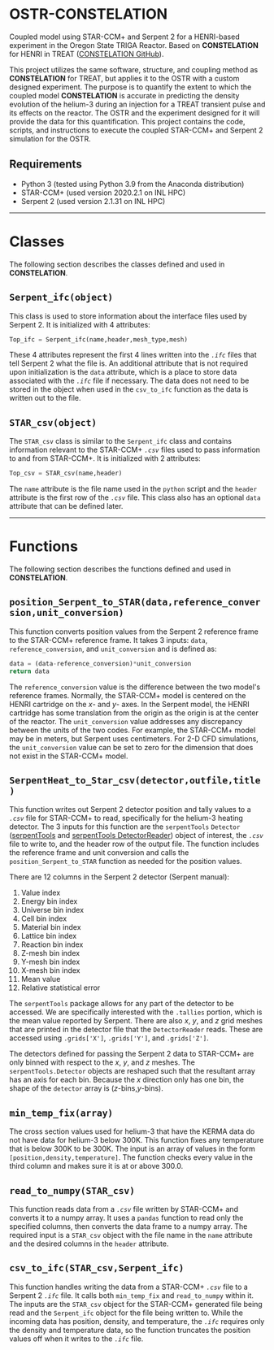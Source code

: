 # OSTR-CONSTELATION
Coupled model using STAR-CCM+ and Serpent 2 for a HENRI-based experiment in the Oregon State TRIGA Reactor. Based on **CONSTELATION** for HENRI in TREAT ([CONSTELATION GitHub](https://github.com/warrenau/CONSTELATION)).

This project utilizes the same software, structure, and coupling method as **CONSTELATION** for TREAT, but applies it to the OSTR with a custom designed experiment. The purpose is to quantify the extent to which the coupled model **CONSTELATION** is accurate in predicting the density evolution of the helium-3 during an injection for a TREAT transient pulse and its effects on the reactor. The OSTR and the experiment designed for it will provide the data for this quantification. This project contains the code, scripts, and instructions to execute the coupled STAR-CCM+ and Serpent 2 simulation for the OSTR.

## Requirements

- Python 3 (tested using Python 3.9 from the Anaconda distribution)
- STAR-CCM+ (used version 2020.2.1 on INL HPC)
- Serpent 2 (used version 2.1.31 on INL HPC)


---
# Classes
The following section describes the classes defined and used in **CONSTELATION**.

## `Serpent_ifc(object)`
This class is used to store information about the interface files used by Serpent 2. It is initialized with 4 attributes: 
```python
Top_ifc = Serpent_ifc(name,header,mesh_type,mesh)
```
These 4 attributes represent the first 4 lines written into the *`.ifc`* files that tell Serpent 2 what the file is. An additional attribute that is not required upon initialization is the `data` attribute, which is a place to store data associated with the *`.ifc`* file if necessary. The data does not need to be stored in the object when used in the `csv_to_ifc` function as the data is written out to the file.

## `STAR_csv(object)`
The `STAR_csv` class is similar to the `Serpent_ifc` class and contains information relevant to the STAR-CCM+ *`.csv`* files used to pass information to and from STAR-CCM+. It is initialized with 2 attributes:
```python
Top_csv = STAR_csv(name,header)
```
The `name` attribute is the file name used in the `python` script and the `header` attribute is the first row of the *`.csv`* file. This class also has an optional `data` attribute that can be defined later.



---
# Functions
The following section describes the functions defined and used in **CONSTELATION**.

## `position_Serpent_to_STAR(data,reference_conversion,unit_conversion)`
This function converts position values from the Serpent 2 reference frame to the STAR-CCM+ reference frame. It takes 3 inputs: `data`, `reference_conversion`, and `unit_conversion` and is defined as:
```python
data = (data-reference_conversion)*unit_conversion
return data
```
The `reference_conversion` value is the difference between the two model's reference frames. Normally, the STAR-CCM+ model is centered on the HENRI cartridge on the $x$- and $y$- axes. In the Serpent model, the HENRI cartridge has some translation from the origin as the origin is at the center of the reactor. The `unit_conversion` value addresses any discrepancy between the units of the two codes. For example, the STAR-CCM+ model may be in meters, but Serpent uses centimeters. For 2-D CFD simulations, the `unit_conversion` value can be set to zero for the dimension that does not exist in the STAR-CCM+ model.


## `SerpentHeat_to_Star_csv(detector,outfile,title)`
This function writes out Serpent 2 detector position and tally values to a *`.csv`* file for STAR-CCM+ to read, specifically for the helium-3 heating detector. The 3 inputs for this function are the `serpentTools` `Detector` ([serpentTools](https://serpent-tools.readthedocs.io/en/master/index.html) and [serpentTools DetectorReader](https://serpent-tools.readthedocs.io/en/master/examples/Detector.html)) object of interest, the *`.csv`* file to write to, and the header row of the output file.
The function includes the reference frame and unit conversion and calls the `position_Serpent_to_STAR` function as needed for the position values.


There are 12 columns in the Serpent 2 detector (Serpent manual):

1. Value index
2. Energy bin index
3. Universe bin index
4. Cell bin index
5. Material bin index
6. Lattice bin index
7. Reaction bin index
8. Z-mesh bin index
9. Y-mesh bin index
10. X-mesh bin index
11. Mean value
12. Relative statistical error

The `serpentTools` package allows for any part of the detector to be accessed. We are specifically interested with the `.tallies` portion, which is the mean value reported by Serpent. There are also $x$, $y$, and $z$ grid meshes that are printed in the detector file that the `DetectorReader` reads. These are accessed using `.grids['X']`, `.grids['Y']`, and `.grids['Z']`.

The detectors defined for passing the Serpent 2 data to STAR-CCM+ are only binned with respect to the $x$, $y$, and $z$ meshes. The `serpentTools.Detector` objects are reshaped such that the resultant array has an axis for each bin. Because the $x$ direction only has one bin, the shape of the `detector` array is ($z$-bins,$y$-bins).


## `min_temp_fix(array)`
The cross section values used for helium-3 that have the KERMA data do not have data for helium-3 below 300K. This function fixes any temperature that is below 300K to be 300K. The input is an array of values in the form `[position,density,temperature]`. The function checks every value in the third column and makes sure it is at or above 300.0.

## `read_to_numpy(STAR_csv)`
This function reads data from a *`.csv`* file written by STAR-CCM+ and converts it to a numpy array. It uses a `pandas` function to read only the specified columns, then converts the data frame to a numpy array. The required input is a `STAR_csv` object with the file name in the `name` attribute and the desired columns in the `header` attribute.

## `csv_to_ifc(STAR_csv,Serpent_ifc)`
This function handles writing the data from a STAR-CCM+ *`.csv`* file to a Serpent 2 *`.ifc`* file. It calls both `min_temp_fix` and `read_to_numpy` within it. The inputs are the `STAR_csv` object for the STAR-CCM+ generated file being read and the `Serpent_ifc` object for the file being written to. While the incoming data has position, density, and temperature, the *`.ifc`* requires only the density and temperature data, so the function truncates the position values off when it writes to the *`.ifc`* file.